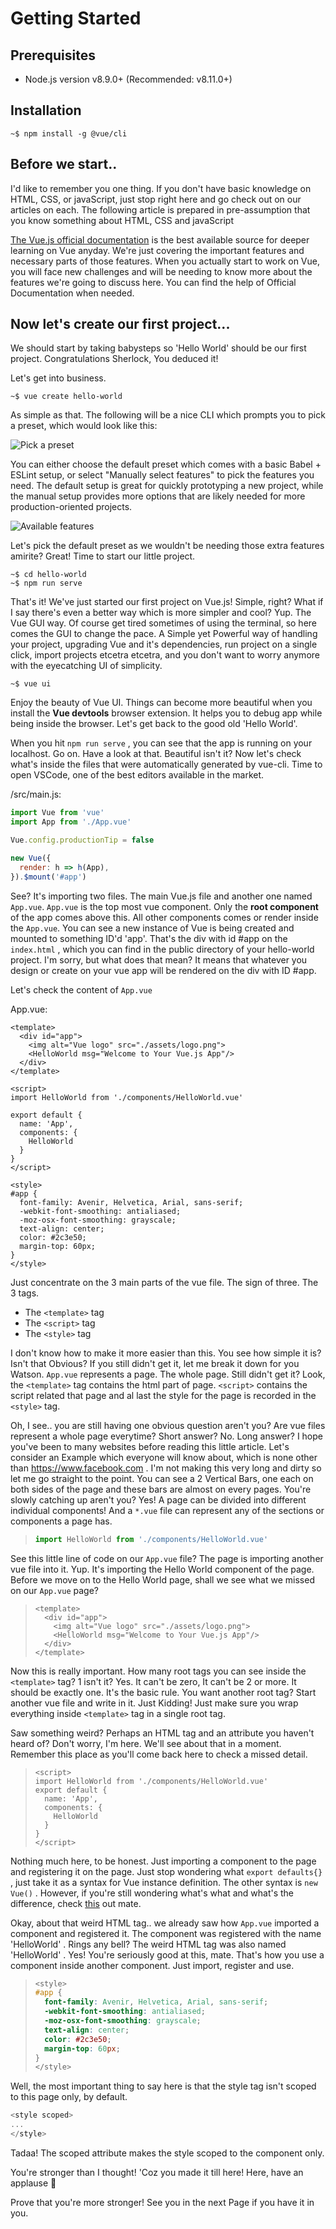 # Getting Started

## Prerequisites

- Node.js version v8.9.0+ (Recommended: v8.11.0+)

## Installation

    ~$ npm install -g @vue/cli

## Before we start..

I'd like to remember you one thing. If you don't have basic knowledge on HTML, CSS, or javaScript, just stop right here and go check out on our articles on each. The following article is prepared in pre-assumption that you know something about HTML, CSS and javaScript

[The Vue.js official documentation](https://vuejs.org/v2/guide/) is the best available source for deeper learning on Vue anyday. We're just covering the important features and necessary parts of those features. When you actually start to work on Vue, you will face new challenges and will be needing to know more about the features we're going to discuss here. You can find the help of Official Documentation when needed.

## Now let's create our first project...

We should start by taking babysteps so 'Hello World' should be our first project. Congratulations Sherlock, You deduced it!

Let's get into business.

    ~$ vue create hello-world

As simple as that. The following will be a nice CLI which prompts you to pick a preset, which would look like this:

![Pick a preset](/assets/cli-new-project.png)

You can either choose the default preset which comes with a basic Babel + ESLint setup, or select "Manually select features" to pick the features you need. The default setup is great for quickly prototyping a new project, while the manual setup provides more options that are likely needed for more production-oriented projects.

![Available features](/assets/cli-select-features.png)

Let's pick the default preset as we wouldn't be needing those extra features amirite? Great! Time to start our little project.

    ~$ cd hello-world
    ~$ npm run serve

That's it! We've just started our first project on Vue.js! Simple, right? What if I say there's even a better way which is more simpler and cool? Yup. The Vue GUI way. Of course get tired sometimes of using the terminal, so here comes the GUI to change the pace. A Simple yet Powerful way of handling your project, upgrading Vue and it's dependencies, run project on a single click, import projects etcetra etcetra, and you don't want to worry anymore with the eyecatching UI of simplicity.

    ~$ vue ui

Enjoy the beauty of Vue UI. Things can become more beautiful when you install the **Vue devtools** browser extension. It helps you to debug app while being inside the browser. Let's get back to the good old 'Hello World'.

When you hit ```npm run serve``` , you can see that the app is running on your localhost. Go on. Have a look at that. Beautiful isn't it? Now let's check what's inside the files that were automatically generated by vue-cli. Time to open VSCode, one of the best editors available in the market.

/src/main.js:

```js
import Vue from 'vue'
import App from './App.vue'

Vue.config.productionTip = false

new Vue({
  render: h => h(App),
}).$mount('#app')
```

See? It's importing two files. The main Vue.js file and another one named ```App.vue```. ```App.vue``` is the top most vue component. Only the **root component** of the app comes above this. All other components comes or render inside the ```App.vue```. You can see a new instance of Vue is being created and mounted to something ID'd 'app'. That's the div with id #app on the ```index.html``` , which you can find in the public directory of your hello-world project. I'm sorry, but what does that mean? It means that whatever you design or create on your vue app will be rendered on the div with ID #app.

Let's check the content of ```App.vue```

App.vue:

```vue
<template>
  <div id="app">
    <img alt="Vue logo" src="./assets/logo.png">
    <HelloWorld msg="Welcome to Your Vue.js App"/>
  </div>
</template>

<script>
import HelloWorld from './components/HelloWorld.vue'

export default {
  name: 'App',
  components: {
    HelloWorld
  }
}
</script>

<style>
#app {
  font-family: Avenir, Helvetica, Arial, sans-serif;
  -webkit-font-smoothing: antialiased;
  -moz-osx-font-smoothing: grayscale;
  text-align: center;
  color: #2c3e50;
  margin-top: 60px;
}
</style>
```

Just concentrate on the 3 main parts of the vue file. The sign of three. The 3 tags. 

- The ```<template>``` tag
- The ```<script>``` tag
- The ```<style>``` tag

I don't know how to make it more easier than this. You see how simple it is? Isn't that Obvious? If you still didn't get it, let me break it down for you Watson. ```App.vue``` represents a page. The whole page. Still didn't get it? Look, the ```<template>``` tag contains the html part of page. ```<script>``` contains the script related that page and al last the style for the page is recorded in the ```<style>``` tag. 

Oh, I see.. you are still having one obvious question aren't you? Are vue files represent a whole page everytime? Short answer? No. Long answer? I hope you've been to many websites before reading this little article. Let's consider an Example which everyone will know about, which is none other than <https://www.facebook.com> . I'm not making this very long and dirty so let me go straight to the point. You can see a 2 Vertical Bars, one each on both sides of the page and these bars are almost on every pages. You're slowly catching up aren't you? Yes! A page can be divided into different individual components! And a ```*.vue``` file can represent any of the sections or components a page has. 

> ```js
> import HelloWorld from './components/HelloWorld.vue'
> ```

See this little line of code on our ```App.vue``` file? The page is importing another vue file into it. Yup. It's importing the Hello World component of the page. Before we move on to the Hello World page, shall we see what we missed on our ```App.vue``` page?

> ```vue
> <template>
>   <div id="app">
>     <img alt="Vue logo" src="./assets/logo.png">
>     <HelloWorld msg="Welcome to Your Vue.js App"/>
>   </div>
> </template>
> ```

Now this is really important. How many root tags you can see inside the ```<template>``` tag? 1 isn't it? Yes. It can't be zero, It can't be 2 or more. It should be exactly one. It's the basic rule. You want another root tag? Start another vue file and write in it. Just Kidding! Just make sure you wrap everything inside ```<template>``` tag in a single root tag. 

Saw something weird? Perhaps an HTML tag and an attribute you haven't heard of? Don't worry, I'm here. We'll see about that in a moment. Remember this place as you'll come back here to check a missed detail.

> ```vue
> <script>
> import HelloWorld from './components/HelloWorld.vue'
> export default {
>   name: 'App',
>   components: {
>     HelloWorld
>   }
> }
> </script>
> ```

Nothing much here, to be honest. Just importing a component to the page and registering it on the page. Just stop wondering what ```export defaults{}``` , just take it as a syntax for Vue instance definition. The other syntax is ```new Vue()``` . However, if you're still wondering what's what and what's the difference, check [this](https://frontendsociety.com/why-you-shouldnt-use-vue-component-ff019fbcac2e) out mate.

Okay, about that weird HTML tag.. we already saw how ```App.vue``` imported a component and registered it. The component was registered with the name 'HelloWorld' . Rings any bell? The weird HTML tag was also named 'HelloWorld' . Yes! You're seriously good at this, mate. That's how you use a component inside another component. Just import, register and use. 

> ```css
> <style>
> #app {
>   font-family: Avenir, Helvetica, Arial, sans-serif;
>   -webkit-font-smoothing: antialiased;
>   -moz-osx-font-smoothing: grayscale;
>   text-align: center;
>   color: #2c3e50;
>   margin-top: 60px;
> }
> </style>
> ```

Well, the most important thing to say here is that the style tag isn't scoped to this page only, by default. 

``` js
<style scoped>
...
</style>
```

Tadaa! The scoped attribute makes the style scoped to the component only.

You're stronger than I thought! 'Coz you made it till here! Here, have an applause :clap:

Prove that you're more stronger! See you in the next Page if you have it in you.